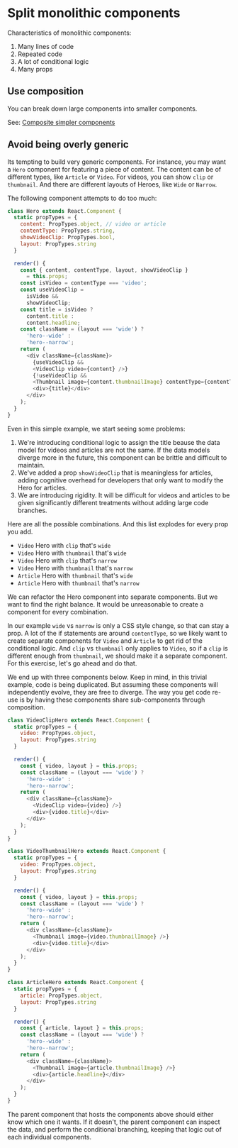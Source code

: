#  Split monolithic components
Characteristics of monolithic components:
1. Many lines of code
2. Repeated code
3. A lot of conditional logic
4. Many props

## Use composition
You can break down large components into smaller components.

See: [Composite simpler components](./composite.md)

## Avoid being overly generic
Its tempting to build very generic components. For instance, you may want a `Hero` component for featuring a piece of content. The content can be of different types, like `Article` or `Video`. For videos, you can show `clip` or `thumbnail`. And there are different layouts of Heroes, like `Wide` or `Narrow`.

The following component attempts to do too much:

```javascript
class Hero extends React.Component {
  static propTypes = {
    content: PropTypes.object, // video or article
    contentType: PropTypes.string,
    showVideoClip: PropTypes.bool,
    layout: PropTypes.string
  }

  render() {
    const { content, contentType, layout, showVideoClip }
      = this.props;
    const isVideo = contentType === 'video';
    const useVideoClip =
      isVideo &&
      showVideoClip;
    const title = isVideo ?
      content.title :
      content.headline;
    const className = (layout === 'wide') ?
      'hero--wide' :
      'hero--narrow';
    return (
      <div className={className}>
        {useVideoClip &&
        <VideoClip video={content} />}
        {!useVideoClip &&
        <Thumbnail image={content.thumbnailImage} contentType={contentType} />}
        <div>{title}</div>
      </div>
    );
  }
}
```
Even in this simple example, we start seeing some problems:

1. We're introducing conditional logic to assign the title beause the data model for videos and articles are not the same. If the data models diverge more in the future, this component can be brittle and difficult to maintain.
2. We've added a prop `showVideoClip` that is meaningless for articles, adding cognitive overhead for developers that only want to modify the Hero for articles.
3. We are introducing rigidity. It will be difficult for videos and articles to be given significantly different treatments without adding large code branches.

Here are all the possible combinations. And this list explodes for every prop you add.

* `Video` Hero with `clip` that's `wide`
* `Video` Hero with `thumbnail` that's `wide`
* `Video` Hero with `clip` that's `narrow`
* `Video` Hero with `thumbnail` that's `narrow`
* `Article` Hero with `thumbnail` that's `wide`
* `Article` Hero with `thumbnail` that's `narrow`

We can refactor the Hero component into separate components. But we want to find the right balance. It would be unreasonable to create a component for every combination.

In our example `wide` vs `narrow` is only a CSS style change, so that can stay a prop. A lot of the if statements are around `contentType`, so we likely want to create separate components for `Video` and `Article` to get rid of the conditional logic. And `clip` vs `thumbnail` only applies to `Video`, so if a `clip` is different enough from `thumbnail`, we should make it a separate component. For this exercise, let's go ahead and do that.

We end up with three components below. Keep in mind, in this trivial example, code is being duplicated. But assuming these components will independently evolve, they are free to diverge. The way you get code re-use is by having these components share sub-components through composition.

```javascript
class VideoClipHero extends React.Component {
  static propTypes = {
    video: PropTypes.object,
    layout: PropTypes.string
  }

  render() {
    const { video, layout } = this.props;
    const className = (layout === 'wide') ?
      'hero--wide' :
      'hero--narrow';
    return (
      <div className={className}>
        <VideoClip video={video} />}
        <div>{video.title}</div>
      </div>
    );
  }
}
```

```javascript
class VideoThumbnailHero extends React.Component {
  static propTypes = {
    video: PropTypes.object,
    layout: PropTypes.string
  }

  render() {
    const { video, layout } = this.props;
    const className = (layout === 'wide') ?
      'hero--wide' :
      'hero--narrow';
    return (
      <div className={className}>
        <Thumbnail image={video.thumbnailImage} />}
        <div>{video.title}</div>
      </div>
    );
  }
}
```

```javascript
class ArticleHero extends React.Component {
  static propTypes = {
    article: PropTypes.object,
    layout: PropTypes.string
  }

  render() {
    const { article, layout } = this.props;
    const className = (layout === 'wide') ?
      'hero--wide' :
      'hero--narrow';
    return (
      <div className={className}>
        <Thumbnail image={article.thumbnailImage} />}
        <div>{article.headline}</div>
      </div>
    );
  }
}
```

The parent component that hosts the components above should either know which one it wants. If it doesn't, the parent component can inspect the data, and perform the conditional branching, keeping that logic out of each individual components.
